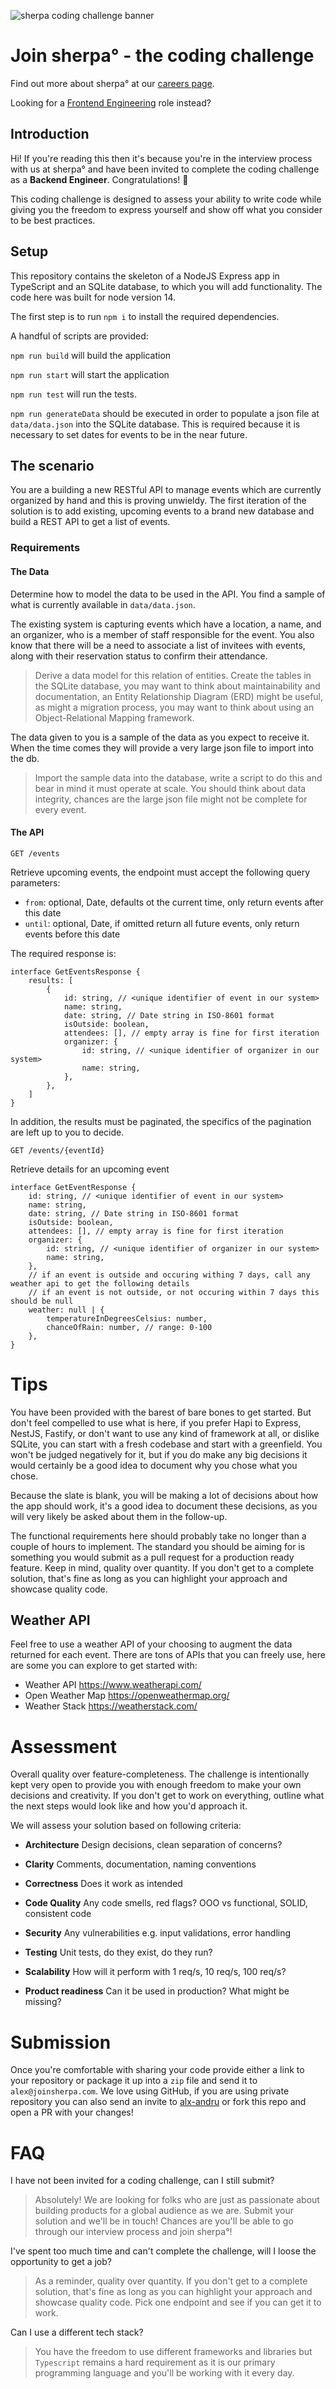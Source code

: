 ![sherpa coding challenge banner](docs/backend-engineer.png)

# Join sherpa° - the coding challenge

Find out more about sherpa° at our [careers page](https://joinsherpa.com/careers).

Looking for a [Frontend Engineering](https://github.com/joinsherpa/coding-challenge-frontend) role instead?

## Introduction

Hi! If you're reading this then it's because you're in the interview process with us at sherpa° and have been invited to
complete the coding challenge as a **Backend Engineer**. Congratulations! 🎉

This coding challenge is designed to assess your ability to write code while giving you the freedom to express yourself and show off
what you consider to be best practices.

## Setup

This repository contains the skeleton of a NodeJS Express app in TypeScript and an SQLite database, to which you will add functionality. The code here was built for node version 14.

The first step is to run `npm i` to install the required dependencies.

A handful of scripts are provided:

`npm run build` will build the application

`npm run start` will start the application

`npm run test` will run the tests.

`npm run generateData` should be executed in order to populate a json file at `data/data.json` into the SQLite database. This is required
because it is necessary to set dates for events to be in the near future.

## The scenario

You are a building a new RESTful API to manage events which are currently organized by hand and this is proving unwieldy.
The first iteration of the solution is to add existing, upcoming events to a brand new database and build a REST API to get a list of events.

### Requirements

#### The Data

Determine how to model the data to be used in the API. You find a sample of what is currently available in `data/data.json`.

The existing system is capturing events which have a location, a name, and an organizer, who is a member of staff
responsible for the event. You also know that there will be a need to associate a list of invitees with events, along
with their reservation status to confirm their attendance.

> Derive a data model for this relation of entities. Create the tables in the SQLite database, you may want to think
> about maintainability and documentation, an Entity Relationship Diagram (ERD) might be useful, as might a migration process, you may want to think about using an Object-Relational Mapping framework.

The data given to you is a sample of the data as you expect to receive it. When the time comes they will
provide a very large json file to import into the db.

> Import the sample data into the database, write a script to do this and bear in mind it must operate at scale. You
> should think about data integrity, chances are the large json file might not be complete for every event.

#### The API

`GET /events`

Retrieve upcoming events, the endpoint must accept the following query parameters:

- `from`: optional, Date, defaults ot the current time, only return events after this date
- `until`: optional, Date, if omitted return all future events, only return events before this date

The required response is:

```TS
interface GetEventsResponse {
    results: [
        {
            id: string, // <unique identifier of event in our system>
            name: string,
            date: string, // Date string in ISO-8601 format
            isOutside: boolean,
            attendees: [], // empty array is fine for first iteration
            organizer: {
                id: string, // <unique identifier of organizer in our system>
                name: string,
            },
        },
    ]
}
```

In addition, the results must be paginated, the specifics of the pagination are left up to you to decide.

`GET /events/{eventId}`

Retrieve details for an upcoming event

```TS
interface GetEventResponse {
    id: string, // <unique identifier of event in our system>
    name: string,
    date: string, // Date string in ISO-8601 format
    isOutside: boolean,
    attendees: [], // empty array is fine for first iteration
    organizer: {
        id: string, // <unique identifier of organizer in our system>
        name: string,
    },
    // if an event is outside and occuring withing 7 days, call any weather api to get the following details
    // if an event is not outside, or not occuring within 7 days this should be null
    weather: null | {
        temperatureInDegreesCelsius: number,
        chanceOfRain: number, // range: 0-100
    },
}
```

# Tips

You have been provided with the barest of bare bones to get started. But don't feel compelled to use what is here, if you prefer Hapi to Express, NestJS, Fastify, or don't want to use any kind of framework at all, or dislike SQLite, you can start with a fresh codebase and start with a greenfield. You won't be judged negatively for it, but if you do make any big decisions it would certainly be a good idea to document why you chose what you chose.

Because the slate is blank, you will be making a lot of decisions about how the app should work, it's a good idea to document these decisions, as you will very likely be asked about them in the follow-up.

The functional requirements here should probably take no longer than a couple of hours to implement. The standard you should be aiming for is something you would submit as a pull request for a production ready feature. Keep in mind, quality over quantity. If you don't get to a complete solution, that's fine as long as you can highlight your approach and showcase quality code.

## Weather API

Feel free to use a weather API of your choosing to augment the data returned for each event. There are tons of APIs that you can freely use, here are some you can explore to get started with:

- Weather API https://www.weatherapi.com/
- Open Weather Map https://openweathermap.org/
- Weather Stack https://weatherstack.com/

# Assessment

Overall quality over feature-completeness. The challenge is intentionally kept very open to provide you with enough freedom to make your own decisions and creativity. If you don't get to work on everything, outline what the next steps would look like and how you'd approach it.

We will assess your solution based on following criteria:

- **Architecture**
  Design decisions, clean separation of concerns?

- **Clarity**
  Comments, documentation, naming conventions

- **Correctness**
  Does it work as intended

- **Code Quality**
  Any code smells, red flags? OOO vs functional, SOLID, consistent code

- **Security**
  Any vulnerabilities e.g. input validations, error handling

- **Testing**
  Unit tests, do they exist, do they run?

- **Scalability**
  How will it perform with 1 req/s, 10 req/s, 100 req/s?

- **Product readiness**
  Can it be used in production? What might be missing?

# Submission

Once you're comfortable with sharing your code provide either a link to your repository or package it up into a `zip` file and send it to `alex@joinsherpa.com`.
We love using GitHub, if you are using private repository you can also send an invite to [alx-andru](https://github.com/alx-andru) or fork this repo and open a PR with your changes!

# FAQ

I have not been invited for a coding challenge, can I still submit?

> Absolutely! We are looking for folks who are just as passionate about building products for a global audience as we are. Submit your solution and we'll be in touch! Chances are you'll be able to go through our interview process and join sherpa°!

I've spent too much time and can't complete the challenge, will I loose the opportunity to get a job?

> As a reminder, quality over quantity. If you don't get to a complete solution, that's fine as long as you can highlight your approach and showcase quality code. Pick one endpoint and see if you can get it to work.

Can I use a different tech stack?

> You have the freedom to use different frameworks and libraries but `Typescript` remains a hard requirement as it is our primary programming language and you'll be working with it every day.
